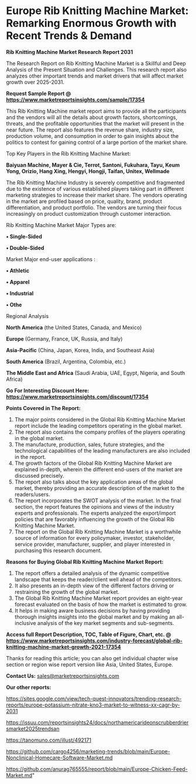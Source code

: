  # Europe Rib Knitting Machine Market: Remarking Enormous Growth with Recent Trends & Demand

<strong>Rib Knitting Machine Market Research Report 2031</strong>

The Research Report on Rib Knitting Machine Market is a Skillful and Deep Analysis of the Present Situation and Challenges. This research report also analyzes other important trends and market drivers that will affect market growth over 2025-2031.

<strong>Request Sample Report @ <a href=https://www.marketreportsinsights.com/sample/17354>https://www.marketreportsinsights.com/sample/17354</a></strong>

This Rib Knitting Machine market report aims to provide all the participants and the vendors will all the details about growth factors, shortcomings, threats, and the profitable opportunities that the market will present in the near future. The report also features the revenue share, industry size, production volume, and consumption in order to gain insights about the politics to contest for gaining control of a large portion of the market share.

Top Key Players in the Rib Knitting Machine Market:

<strong>Baiyuan Machine, Mayer & Cie, Terrot, Santoni, Fukuhara, Tayu, Keum Yong, Orizio, Hang Xing, Hengyi, Hongji, Taifan, Unitex, Wellmade</strong>

The Rib Knitting Machine Industry is severely competitive and fragmented due to the existence of various established players taking part in different marketing strategies to increase their market share. The vendors operating in the market are profiled based on price, quality, brand, product differentiation, and product portfolio. The vendors are turning their focus increasingly on product customization through customer interaction.

Rib Knitting Machine Market Major Types are:

<strong>• Single-Sided

• Double-Sided</strong>

Market Major end-user applications :

<strong>• Athletic

• Apparel

• Industrial

• Othe</strong>

Regional Analysis

</u><strong><b>North America</b></strong> (the United States, Canada, and Mexico)

<strong><b>Europe </b></strong>(Germany, France, UK, Russia, and Italy)

<strong><b>Asia-Pacific</b></strong> (China, Japan, Korea, India, and Southeast Asia)

<strong><b>South America</b></strong> (Brazil, Argentina, Colombia, etc.)

<strong><b>The Middle East and Africa</b></strong> (Saudi Arabia, UAE, Egypt, Nigeria, and South Africa)

<strong>Go For Interesting Discount Here: <a href=https://www.marketreportsinsights.com/discount/17354>https://www.marketreportsinsights.com/discount/17354</a></strong>

<strong>Points Covered in The Report:</strong>
<ol>
  <li>The major points considered in the Global Rib Knitting Machine Market report include the leading competitors operating in the global market.</li>
  <li>The report also contains the company profiles of the players operating in the global market.</li>
  <li>The manufacture, production, sales, future strategies, and the technological capabilities of the leading manufacturers are also included in the report.</li>
  <li>The growth factors of the Global Rib Knitting Machine Market are explained in-depth, wherein the different end-users of the market are discussed precisely.</li>
  <li>The report also talks about the key application areas of the global market, thereby providing an accurate description of the market to the readers/users.</li>
  <li>The report incorporates the SWOT analysis of the market. In the final section, the report features the opinions and views of the industry experts and professionals. The experts analyzed the export/import policies that are favorably influencing the growth of the Global Rib Knitting Machine Market.</li>
  <li>The report on the Global Rib Knitting Machine Market is a worthwhile source of information for every policymaker, investor, stakeholder, service provider, manufacturer, supplier, and player interested in purchasing this research document.</li>
</ol>
<strong>Reasons for Buying Global Rib Knitting Machine Market Report:</strong>

<ol>
  <li>The report offers a detailed analysis of the dynamic competitive landscape that keeps the reader/client well ahead of the competitors.</li>
  <li>It also presents an in-depth view of the different factors driving or restraining the growth of the global market.</li>
  <li>The Global Rib Knitting Machine Market report provides an eight-year forecast evaluated on the basis of how the market is estimated to grow.</li>
  <li>It helps in making aware business decisions by having providing thorough insights insights into the global market and by making an all-inclusive analysis of the key market segments and sub-segments.</li>
</ol>
<strong>Access full Report Description, TOC, Table of Figure, Chart, etc. @ <a href=https://www.marketreportsinsights.com/industry-forecast/global-rib-knitting-machine-market-growth-2021-17354>https://www.marketreportsinsights.com/industry-forecast/global-rib-knitting-machine-market-growth-2021-17354</a></strong>


Thanks for reading this article; you can also get individual chapter wise section or region wise report version like Asia, United States, Europe.

<strong>Contact Us:</strong>
sales@marketreportsinsights.com

<strong>Our other reports:</strong>

<a href=https://sites.google.com/view/tech-quest-innovators/trending-research-reports/europe-potassium-nitrate-kno3-market-to-witness-xx-cagr-by-2031>https://sites.google.com/view/tech-quest-innovators/trending-research-reports/europe-potassium-nitrate-kno3-market-to-witness-xx-cagr-by-2031</a>

<a href=https://issuu.com/reportsinsights24/docs/northamericarideonscrubberdriersmarket2025trendsan>https://issuu.com/reportsinsights24/docs/northamericarideonscrubberdriersmarket2025trendsan</a>

<a href=https://tanomuno.com/illust/492171>https://tanomuno.com/illust/492171</a>

<a href=https://github.com/cargo4256/marketing-trends/blob/main/Europe-Nonclinical-Homecare-Software-Market.md>https://github.com/cargo4256/marketing-trends/blob/main/Europe-Nonclinical-Homecare-Software-Market.md</a>

<a href=https://github.com/anurag765555/report/blob/main/Europe-Chicken-Feed-Market.md>https://github.com/anurag765555/report/blob/main/Europe-Chicken-Feed-Market.md</a>"
